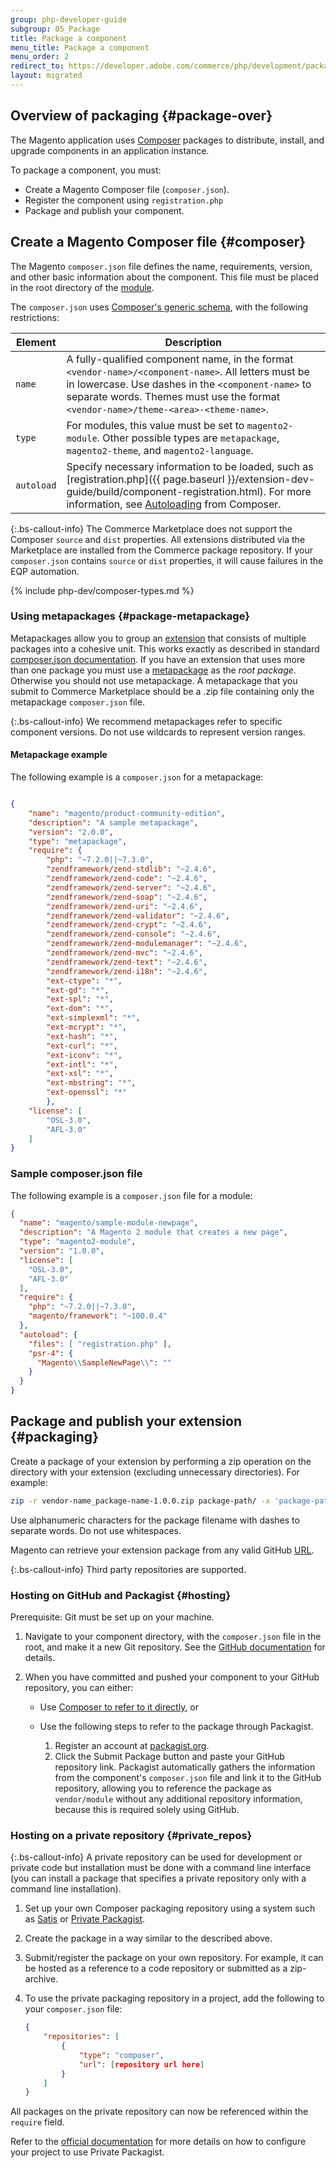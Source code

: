 ```yaml
---
group: php-developer-guide
subgroup: 05_Package
title: Package a component
menu_title: Package a component
menu_order: 2
redirect_to: https://developer.adobe.com/commerce/php/development/package/component/
layout: migrated
---
```


## Overview of packaging {#package-over}

The Magento application uses [Composer](https://glossary.magento.com/composer) packages to distribute, install, and upgrade components in an application instance.

To package a component, you must:

*  Create a Magento Composer file (`composer.json`).
*  Register the component using `registration.php`
*  Package and publish your component.

## Create a Magento Composer file {#composer}

The Magento `composer.json` file defines the name, requirements, version, and other basic information about the component. This file must be placed in the root directory of the [module](https://glossary.magento.com/module).

The `composer.json` uses [Composer's generic schema](https://getcomposer.org/doc/04-schema.md), with the following restrictions:

Element | Description
--- | ---
`name` | A fully-qualified component name, in the format `<vendor-name>/<component-name>`. All letters must be in lowercase. Use dashes in the `<component-name>` to separate words. Themes must use the format `<vendor-name>/theme-<area>-<theme-name>`.
`type` | For modules, this value must be set to `magento2-module`. Other possible types are `metapackage`, `magento2-theme`, and `magento2-language`.
`autoload` | Specify necessary information to be loaded, such as [registration.php]({{ page.baseurl }}/extension-dev-guide/build/component-registration.html). For more information, see [Autoloading](https://getcomposer.org/doc/01-basic-usage.md#autoloading) from Composer.

{:.bs-callout-info}
The Commerce Marketplace does not support the Composer `source` and `dist` properties. All extensions distributed via the Marketplace are installed from the Commerce package repository. If your `composer.json` contains `source` or `dist` properties, it will cause failures in the EQP automation.

{% include php-dev/composer-types.md %}

### Using metapackages {#package-metapackage}

Metapackages allow you to group an [extension](https://glossary.magento.com/extension) that consists of multiple packages into a cohesive unit. This works exactly as described in standard [composer.json documentation](https://getcomposer.org/doc/04-schema.md#type). If you have an extension that uses more than one package you must use a [metapackage](https://glossary.magento.com/metapackage) as the *root package*. Otherwise you should not use metapackage. A metapackage that you submit to Commerce Marketplace should be a .zip file containing only the metapackage `composer.json` file.

 {:.bs-callout-info}
We recommend metapackages refer to specific component versions. Do not use wildcards to represent version ranges.

#### Metapackage example

The following example is a `composer.json` for a metapackage:

```json

{
    "name": "magento/product-community-edition",
    "description": "A sample metapackage",
    "version": "2.0.0",
    "type": "metapackage",
    "require": {
        "php": "~7.2.0||~7.3.0",
        "zendframework/zend-stdlib": "~2.4.6",
        "zendframework/zend-code": "~2.4.6",
        "zendframework/zend-server": "~2.4.6",
        "zendframework/zend-soap": "~2.4.6",
        "zendframework/zend-uri": "~2.4.6",
        "zendframework/zend-validator": "~2.4.6",
        "zendframework/zend-crypt": "~2.4.6",
        "zendframework/zend-console": "~2.4.6",
        "zendframework/zend-modulemanager": "~2.4.6",
        "zendframework/zend-mvc": "~2.4.6",
        "zendframework/zend-text": "~2.4.6",
        "zendframework/zend-i18n": "~2.4.6",
        "ext-ctype": "*",
        "ext-gd": "*",
        "ext-spl": "*",
        "ext-dom": "*",
        "ext-simplexml": "*",
        "ext-mcrypt": "*",
        "ext-hash": "*",
        "ext-curl": "*",
        "ext-iconv": "*",
        "ext-intl": "*",
        "ext-xsl": "*",
        "ext-mbstring": "*",
        "ext-openssl": "*"
        },
    "license": [
        "OSL-3.0",
        "AFL-3.0"
    ]
}

```

### Sample composer.json file

The following example is a `composer.json` file for a module:

```json
{
  "name": "magento/sample-module-newpage",
  "description": "A Magento 2 module that creates a new page",
  "type": "magento2-module",
  "version": "1.0.0",
  "license": [
    "OSL-3.0",
    "AFL-3.0"
  ],
  "require": {
    "php": "~7.2.0||~7.3.0",
    "magento/framework": "~100.0.4"
  },
  "autoload": {
    "files": [ "registration.php" ],
    "psr-4": {
      "Magento\\SampleNewPage\\": ""
    }
  }
}

```

## Package and publish your extension {#packaging}

Create a package of your extension by performing a zip operation on the directory with your extension (excluding unnecessary directories). For example:

```bash
zip -r vendor-name_package-name-1.0.0.zip package-path/ -x 'package-path/.git/*'
```

Use alphanumeric characters for the package filename with dashes to separate words. Do not use whitespaces.

Magento can retrieve your extension package from any valid GitHub [URL](https://glossary.magento.com/url).

<!-- After you have created the module's `composer.json` file in the root directory of the module, Composer can recognize your package as compatible with its deployment strategy. Such packages can be published to a code repository (GitHub, SVN, etc.), packagist.org, or on your own private package repository. -->

{:.bs-callout-info}
Third party repositories are supported.

### Hosting on GitHub and Packagist {#hosting}

Prerequisite: Git must be set up on your machine.

1. Navigate to your component directory, with the `composer.json` file in the root, and make it a new Git repository. See the [GitHub documentation](https://help.github.com/articles/adding-an-existing-project-to-github-using-the-command-line/) for details.
1. When you have committed and pushed your component to your GitHub repository, you can either:

   *  Use [Composer to refer to it directly](https://getcomposer.org/doc/05-repositories.md#vcs), or
   *  Use the following steps to refer to the package through Packagist.

      1. Register an account at [packagist.org](https://packagist.org/).
      1. Click the Submit Package button and paste your GitHub repository link. Packagist automatically gathers the information from the component's `composer.json` file and link it to the GitHub repository, allowing you to reference the package as `vendor/module` without any additional repository information, because this is required solely using GitHub.

### Hosting on a private repository {#private_repos}

{:.bs-callout-info}
A private repository can be used for development or private code but installation must be done with a command line interface (you can install a package that specifies a private repository only with a command line installation).

1. Set up your own Composer packaging repository using a system such as [Satis](https://getcomposer.org/doc/articles/handling-private-packages-with-satis.md) or [Private Packagist](https://packagist.com/).
1. Create the package in a way similar to the described above.
1. Submit/register the package on your own repository. For example, it can be hosted as a reference to a code repository or submitted as a zip-archive.
1. To use the private packaging repository in a project, add the following to your `composer.json` file:

   ```json
   {
       "repositories": [
           {
               "type": "composer",
               "url": [repository url here]
           }
       ]
   }
   ```

All packages on the private repository can now be referenced within the `require` field.

Refer to the [official documentation](https://packagist.com/features/private-vcs-packages) for more details on how to configure your project to use Private Packagist.
<!-- ##Submitting your module to Marketplace -->
